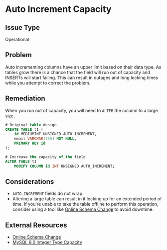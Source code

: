 # Auto Increment Capacity

## Issue Type

Operational

## Problem

Auto incrementing columns have an upper limit based on their data type.
As tables grow there is a chance that the field will run out of capacity and INSERTs will start failing.
This can result in outages and long locking times while you attempt to correct the problem. 

## Remediation

When you run out of capacity, you will need to `ALTER` the column to a large size.

```sql
# Original table design
CREATE TABLE t1 (
    id MEDIUMINT UNSIGNED AUTO_INCREMENT,
    email VARCHAR(255) NOT NULL,
    PRIMARY KEY id
);

# Increase the capacity of the field
ALTER TABLE t1
    MODIFY COLUMN id INT UNSIGNED AUTO_INCREMENT;
```

## Considerations

* `AUTO_INCREMENT` fields do not wrap.
* Altering a large table can result in it locking up for an extended period of time.
  If you're unable to take the table offline to perform this operation, consider using a tool like [Online Schema Change](https://github.com/facebookincubator/OnlineSchemaChange/) to avoid downtime.

## External Resources

* [Online Schema Change](https://github.com/facebookincubator/OnlineSchemaChange/)
* [MySQL 8.0 Integer Type Capacity](https://dev.mysql.com/doc/refman/8.0/en/integer-types.html)